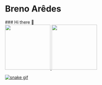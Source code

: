 <h1>Breno Arêdes</h1>
### Hi there 👋



<div>
  <a href="https://github.com/breno-aredes">
  <img height="150em" src="https://github-readme-stats.vercel.app/api?username=breno-aredes&show_icons=true&theme=solarized-dark&include_all_commits=true&count_private=true"/>
  <img height="150em" src="https://github-readme-stats.vercel.app/api/top-langs/?username=breno-aredes&layout=compact&langs_count=7&theme=solarized-dark"/>
</div>

![snake gif](https://github.com/breno-aredes/breno-aredes/blob/output/github-contribution-grid-snake.gif)
<!--
**breno-aredes/breno-aredes** is a ✨ _special_ ✨ repository because its `README.md` (this file) appears on your GitHub profile.

Here are some ideas to get you started:

- 🔭 I’m currently working on ...
- 🌱 I’m currently learning ...
- 👯 I’m looking to collaborate on ...
- 🤔 I’m looking for help with ...
- 💬 Ask me about ...
- 📫 How to reach me: ...
- 😄 Pronouns: ...
- ⚡ Fun fact: ...
-->
